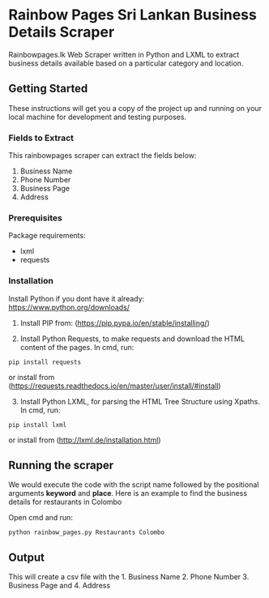 # Rainbow Pages Sri Lankan Business Details Scraper

Rainbowpages.lk Web Scraper written in Python and LXML to extract business details available based on a particular category and location.


## Getting Started

These instructions will get you a copy of the project up and running on your local machine for development and testing purposes.

### Fields to Extract

This rainbowpages scraper can extract the fields below:

1. Business Name
2. Phone Number
3. Business Page
4. Address

### Prerequisites

Package requirements:

 - lxml
 - requests

### Installation

Install Python if you dont have it already: https://www.python.org/downloads/

1. Install PIP from: (https://pip.pypa.io/en/stable/installing/) 

2. Install Python Requests, to make requests and download the HTML content of the pages. In cmd, run: 
````
pip install requests
````
 or install from (https://requests.readthedocs.io/en/master/user/install/#install)

3. Install Python LXML, for parsing the HTML Tree Structure using Xpaths. In cmd, run:
```
pip install lxml 
```
or install from (http://lxml.de/installation.html)

## Running the scraper
We would execute the code with the script name followed by the positional arguments **keyword** and **place**. Here is an example
to find the business details for restaurants in Colombo

Open cmd and run:

```
python rainbow_pages.py Restaurants Colombo
```
## Output

This will create a csv file with the 1. Business Name 2. Phone Number 3. Business Page and 4. Address


 
 
